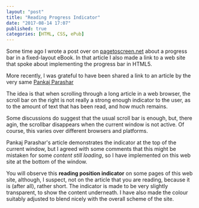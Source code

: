 ```yaml
---
layout: "post"
title: "Reading Progress Indicator"
date: "2017-08-14 17:07"
published: true
categories: [HTML, CSS, ePub]
---
```

Some time ago I wrote a post over on [pagetoscreen.net][e7c525bd] about a progress bar in a fixed-layout eBook. In that article I also made a link to a web site that spoke about implementing the progress bar in HTML5.

  [e7c525bd]: http://www.pagetoscreen.net/journal/item/page_numbers "read this piece from a while ago"

More recently, I was grateful to have been shared a link to an article by the very same [Pankaj Parashar][28dc5a67]

  [28dc5a67]: https://css-tricks.com/reading-position-indicator/ "Reading Position Indicator"

The idea is that when scrolling through a long article in a web browser, the scroll bar on the right is not really a strong enough indicator to the user, as to the amount of text that has been read, and how much remains.

Some discussions do suggest that the usual scroll bar is enough, but, there agin, the scrollbar disappears when the current window is not active. Of course, this varies over different browsers and platforms.

Pankaj Parashar's article demonstrates the indicator at the top of the current window, but I agreed with some comments that this might be mistaken for some _content still loading_, so I have implemented on this web site at the bottom of the window.

You will observe this **reading position indicator** on some pages of this web site, although, I suspect, not on the article that you are reading, because it is (after all), rather short. The indicator is made to be very slightly transparent, to show the content underneath. I have also made the colour suitably adjusted to blend nicely with the overall scheme of the site.
